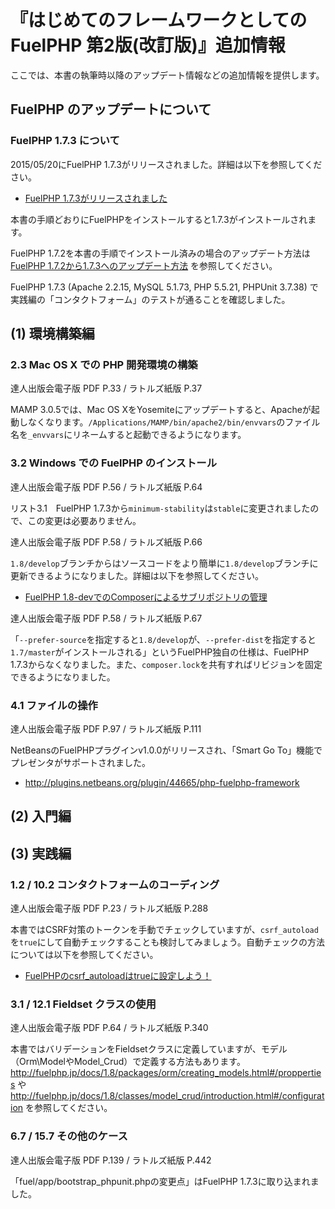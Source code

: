 # 『はじめてのフレームワークとしての FuelPHP 第2版(改訂版)』追加情報

ここでは、本書の執筆時以降のアップデート情報などの追加情報を提供します。

## FuelPHP のアップデートについて

### FuelPHP 1.7.3 について

2015/05/20にFuelPHP 1.7.3がリリースされました。詳細は以下を参照してください。

* [FuelPHP 1.7.3がリリースされました](http://blog.a-way-out.net/blog/2015/05/21/fuelphp-1-7-3/)

本書の手順どおりにFuelPHPをインストールすると1.7.3がインストールされます。

FuelPHP 1.7.2を本書の手順でインストール済みの場合のアップデート方法は [FuelPHP 1.7.2から1.7.3へのアップデート方法](UPDATE_FUELPHP_1.7.3.md) を参照してください。

FuelPHP 1.7.3 (Apache 2.2.15, MySQL 5.1.73, PHP 5.5.21, PHPUnit 3.7.38) で実践編の「コンタクトフォーム」のテストが通ることを確認しました。

## (1) 環境構築編

### 2.3 Mac OS X での PHP 開発環境の構築

達人出版会電子版 PDF P.33 / ラトルズ紙版 P.37

MAMP 3.0.5では、Mac OS XをYosemiteにアップデートすると、Apacheが起動しなくなります。`/Applications/MAMP/bin/apache2/bin/envvars`のファイル名を`_envvars`にリネームすると起動できるようになります。

### 3.2 Windows での FuelPHP のインストール

達人出版会電子版 PDF P.56 / ラトルズ紙版 P.64

リスト3.1　FuelPHP 1.7.3から`minimum-stability`は`stable`に変更されましたので、この変更は必要ありません。

達人出版会電子版 PDF P.58 / ラトルズ紙版 P.66

`1.8/develop`ブランチからはソースコードをより簡単に`1.8/develop`ブランチに更新できるようになりました。詳細は以下を参照してください。

* [FuelPHP 1.8-devでのComposerによるサブリポジトリの管理](http://blog.a-way-out.net/blog/2015/01/13/fuelphp-1-8-dev-composer-installation/)

達人出版会電子版 PDF P.58 / ラトルズ紙版 P.67

「`--prefer-source`を指定すると`1.8/develop`が、`--prefer-dist`を指定すると`1.7/master`がインストールされる」というFuelPHP独自の仕様は、FuelPHP 1.7.3からなくなりました。また、`composer.lock`を共有すればリビジョンを固定できるようになりました。

### 4.1 ファイルの操作

達人出版会電子版 PDF P.97 / ラトルズ紙版 P.111

NetBeansのFuelPHPプラグインv1.0.0がリリースされ、「Smart Go To」機能でプレゼンタがサポートされました。

* http://plugins.netbeans.org/plugin/44665/php-fuelphp-framework

## (2) 入門編

## (3) 実践編

### 1.2 / 10.2 コンタクトフォームのコーディング

達人出版会電子版 PDF P.23 / ラトルズ紙版 P.288

本書ではCSRF対策のトークンを手動でチェックしていますが、`csrf_autoload`を`true`にして自動チェックすることも検討してみましょう。自動チェックの方法については以下を参照してください。

* [FuelPHPのcsrf_autoloadはtrueに設定しよう！](http://blog.a-way-out.net/blog/2014/12/21/fuelphp-csrf_autoload/)

### 3.1 / 12.1 Fieldset クラスの使用

達人出版会電子版 PDF P.64 / ラトルズ紙版 P.340

本書ではバリデーションをFieldsetクラスに定義していますが、モデル（Orm\ModelやModel_Crud）で定義する方法もあります。
http://fuelphp.jp/docs/1.8/packages/orm/creating_models.html#/propperties や http://fuelphp.jp/docs/1.8/classes/model_crud/introduction.html#/configuration を参照してください。

### 6.7 / 15.7 その他のケース

達人出版会電子版 PDF P.139 / ラトルズ紙版 P.442

「fuel/app/bootstrap_phpunit.phpの変更点」はFuelPHP 1.7.3に取り込まれました。
